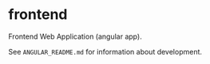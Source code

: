 # frontend

Frontend Web Application (angular app).

See `ANGULAR_README.md` for information about development.

